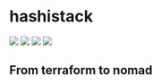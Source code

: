 # hashistack
![](https://img.shields.io/badge/Implemented-Terraform-green) ![](https://img.shields.io/badge/Implemented-Nomad-green) ![](https://img.shields.io/badge/Implemented-Consul-green) ![](https://img.shields.io/badge/Implemented-Vault-red)

## From terraform to nomad
